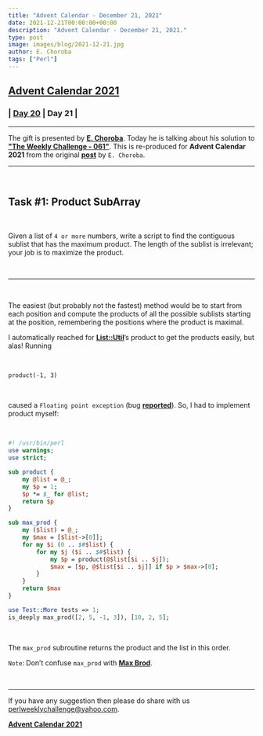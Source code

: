 ```yaml
---
title: "Advent Calendar - December 21, 2021"
date: 2021-12-21T00:00:00+00:00
description: "Advent Calendar - December 21, 2021."
type: post
image: images/blog/2021-12-21.jpg
author: E. Choroba
tags: ["Perl"]
---
```


## [**Advent Calendar 2021**](/blog/advent-calendar-2021)
### | [**Day 20**](/blog/advent-calendar-2021-12-20) | **Day 21** |
***

The gift is presented by [**E. Choroba**](/blog/meet-the-champion-018). Today he is talking about his solution to [**"The Weekly Challenge - 061"**](/blog/perl-weekly-challenge-061). This is re-produced for **Advent Calendar 2021** from the original [**post**](http://blogs.perl.org/users/e_choroba/2020/05/perl-weekly-challenge-061-product-subarray-and-ipv4-partition.html) by `E. Choroba`.

***

<br>

## Task #1: Product SubArray

<br>

Given a list of `4 or more` numbers, write a script to find the contiguous sublist that has the maximum product. The length of the sublist is irrelevant; your job is to maximize the product.

<br>

***

<br>

The easiest (but probably not the fastest) method would be to start from each position and compute the products of all the possible sublists starting at the position, remembering the positions where the product is maximal.

I automatically reached for [**List::Util**](https://p3rl.org/List::Util)’s product to get the products easily, but alas! Running

<br>

    product(-1, 3)

<br>

caused a `Floating point exception` (bug [**reported**](https://rt.cpan.org/Public/Bug/Display.html?id=132653)). So, I had to implement product myself:

<br>

```perl
#! /usr/bin/perl
use warnings;
use strict;

sub product {
    my @list = @_;
    my $p = 1;
    $p *= $_ for @list;
    return $p
}

sub max_prod {
    my ($list) = @_;
    my $max = [$list->[0]];
    for my $i (0 .. $#$list) {
        for my $j ($i .. $#$list) {
            my $p = product(@$list[$i .. $j]);
            $max = [$p, @$list[$i .. $j]] if $p > $max->[0];
        }
    }
    return $max
}

use Test::More tests => 1;
is_deeply max_prod([2, 5, -1, 3]), [10, 2, 5];
```

<br>

The `max_prod` subroutine returns the product and the list in this order.

`Note`: Don’t confuse `max_prod` with [**Max Brod**](https://en.wikipedia.org/wiki/Max_Brod).

<br>

***

If you have any suggestion then please do share with us <perlweeklychallenge@yahoo.com>.

[**Advent Calendar 2021**](/blog/advent-calendar-2021)
